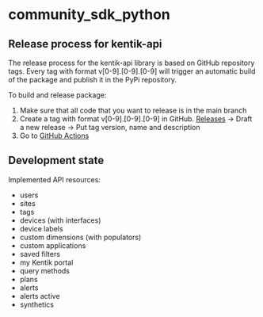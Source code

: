 # community_sdk_python

## Release process for kentik-api

The release process for the kentik-api library is based on GitHub repository tags. Every tag with format v[0-9].[0-9].[0-9] will trigger an automatic build of the package and publish it in the PyPi repository.

To build and release package:
1. Make sure that all code that you want to release is in the main branch
1. Create a tag with format v[0-9].[0-9].[0-9] in GitHub. [Releases](https://github.com/kentik/community_sdk_python/releases) -> Draft a new release -> Put tag version, name and description
1. Go to [GitHub Actions](https://github.com/kentik/community_sdk_python/actions)


## Development state

Implemented API resources:
- users
- sites
- tags
- devices (with interfaces)
- device labels
- custom dimensions (with populators)
- custom applications
- saved filters
- my Kentik portal
- query methods
- plans
- alerts
- alerts active
- synthetics
